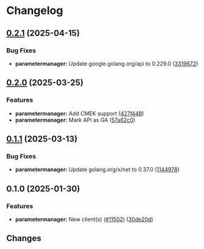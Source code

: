 # Changelog

## [0.2.1](https://github.com/googleapis/google-cloud-go/compare/parametermanager/v0.2.0...parametermanager/v0.2.1) (2025-04-15)


### Bug Fixes

* **parametermanager:** Update google.golang.org/api to 0.229.0 ([3319672](https://github.com/googleapis/google-cloud-go/commit/3319672f3dba84a7150772ccb5433e02dab7e201))

## [0.2.0](https://github.com/googleapis/google-cloud-go/compare/parametermanager/v0.1.1...parametermanager/v0.2.0) (2025-03-25)


### Features

* **parametermanager:** Add CMEK support ([427f448](https://github.com/googleapis/google-cloud-go/commit/427f448d9a1a32a2a55a695e9e3a915fcc71ae19))
* **parametermanager:** Mark API as GA ([57a62c0](https://github.com/googleapis/google-cloud-go/commit/57a62c05a11b71b4c505061eb4b9469186adeda5))

## [0.1.1](https://github.com/googleapis/google-cloud-go/compare/parametermanager/v0.1.0...parametermanager/v0.1.1) (2025-03-13)


### Bug Fixes

* **parametermanager:** Update golang.org/x/net to 0.37.0 ([1144978](https://github.com/googleapis/google-cloud-go/commit/11449782c7fb4896bf8b8b9cde8e7441c84fb2fd))

## 0.1.0 (2025-01-30)


### Features

* **parametermanager:** New client(s) ([#11502](https://github.com/googleapis/google-cloud-go/issues/11502)) ([30de20d](https://github.com/googleapis/google-cloud-go/commit/30de20d9e3430acb7b557d77e316f2a87ec8ad0c))

## Changes
